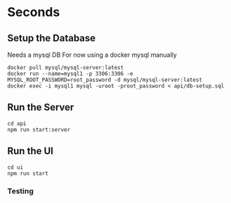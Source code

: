 # Seconds

## Setup the Database
Needs a mysql DB
For now using a docker mysql manually

```shell
docker pull mysql/mysql-server:latest
docker run --name=mysql1 -p 3306:3306 -e MYSQL_ROOT_PASSWORD=root_password -d mysql/mysql-server:latest
docker exec -i mysql1 mysql -uroot -proot_password < api/db-setup.sql
```

## Run the Server
```shell
cd api
npm run start:server
```

## Run the UI
```shell
cd ui
npm run start
```

### Testing